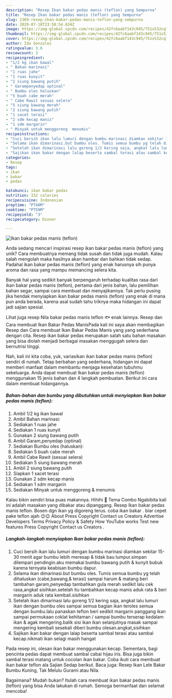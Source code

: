 ```yaml
---
description: "Resep Ikan bakar pedas manis (teflon) yang Sempurna"
title: "Resep Ikan bakar pedas manis (teflon) yang Sempurna"
slug: 2369-resep-ikan-bakar-pedas-manis-teflon-yang-sempurna
date: 2020-07-18T23:58:54.634Z
image: https://img-global.cpcdn.com/recipes/42fc6aabf143c945/751x532cq70/ikan-bakar-pedas-manis-teflon-foto-resep-utama.jpg
thumbnail: https://img-global.cpcdn.com/recipes/42fc6aabf143c945/751x532cq70/ikan-bakar-pedas-manis-teflon-foto-resep-utama.jpg
cover: https://img-global.cpcdn.com/recipes/42fc6aabf143c945/751x532cq70/ikan-bakar-pedas-manis-teflon-foto-resep-utama.jpg
author: Ida Gonzalez
ratingvalue: 3.6
reviewcount: 3
recipeingredient:
- "1/2 kg ikan bawal"
- " Bahan marinasi"
- "1 ruas jahe"
- "1 ruas kunyit"
- "2 siung bawang putih"
- " Garampenyedap optinal"
- " Bumbu oles haluskan"
- "5 buah cabe merah"
- " Cabe Rawit sesuai selera"
- "5 siung bawang merah"
- "2 siung bawang putih"
- "1 sacet terasi"
- "2 sdm kecap manis"
- "1 sdm margarin"
- " Minyak untuk menggoreng  menumis"
recipeinstructions:
- "Cuci bersih ikan lalu lumuri dengan bumbu marinasi diamkan sekitar 15-30 menit agar bumbu lebih meresap &amp; tidak bau lumpur.simpan dilempari pendingin.aku memakai bumbu bawang putih &amp; kunyit bubuk karena ternyata keabisan bumbu dapur."
- "Selama ikan dimarinasi.but bumbu oles. Tumis semua bumbu yg telah dihaluskan (cabe,bawang,&amp; terasi) sampai harum &amp; matang beri tambahan garam,penyedap tambahkan gula merah sedikit lalu cek rasa,angkat sisihkan.setelah itu tambahkan kecap manis aduk rata &amp; beri margarin aduk rata kembali.sisihkan"
- "Setelah ikan dimarinasi lalu goreng 1/2 kering saja, angkat lalu lumuri ikan dengan bumbu oles sampai semua bagian ikan teroles semua dengan bumbu.lalu panaskan teflon beri sedikit margarin panggang ikan sampai permukaan coklat kehitaman / sampai bumbu terserap kedalam ikan &amp; agak mengering.balik sisi ikan ikan selanjutnya masak sampai mengering kembali sesekali diberi bumbu olesan.angkat,sisihkan"
- "Sajikan ikan bakar dengan lalap beserta sambal terasi atau sambal kecap.nikmati ikan selagi masih hangat"
categories:
- Resep
tags:
- ikan
- bakar
- pedas

katakunci: ikan bakar pedas 
nutrition: 152 calories
recipecuisine: Indonesian
preptime: "PT40M"
cooktime: "PT59M"
recipeyield: "3"
recipecategory: Dinner

---
```



![Ikan bakar pedas manis (teflon)](https://img-global.cpcdn.com/recipes/42fc6aabf143c945/751x532cq70/ikan-bakar-pedas-manis-teflon-foto-resep-utama.jpg)

Anda sedang mencari inspirasi resep ikan bakar pedas manis (teflon) yang unik? Cara membuatnya memang tidak susah dan tidak juga mudah. Kalau salah mengolah maka hasilnya akan hambar dan bahkan tidak sedap. Padahal ikan bakar pedas manis (teflon) yang enak harusnya sih punya aroma dan rasa yang mampu memancing selera kita.

Banyak hal yang sedikit banyak berpengaruh terhadap kualitas rasa dari ikan bakar pedas manis (teflon), pertama dari jenis bahan, lalu pemilihan bahan segar, sampai cara membuat dan menyajikannya. Tak perlu pusing jika hendak menyiapkan ikan bakar pedas manis (teflon) yang enak di mana pun anda berada, karena asal sudah tahu triknya maka hidangan ini dapat jadi sajian spesial.

Lihat juga resep Nila bakar pedas manis teflon 🐟 enak lainnya. Resep dan Cara membuat Ikan Bakar Pedas ManisPada kali ini saya akan membagikan Resep dan Cara membuat Ikan Bakar Pedas Manis yang yang sederhana dengan cita. Resep ikan bakar pedas merupakan salah satu bahan masakan yang bisa diolah menjadi berbagai masakan menggugah selera dan bernutrisi tinggi.


Nah, kali ini kita coba, yuk, variasikan ikan bakar pedas manis (teflon) sendiri di rumah. Tetap berbahan yang sederhana, hidangan ini dapat memberi manfaat dalam membantu menjaga kesehatan tubuhmu sekeluarga. Anda dapat membuat Ikan bakar pedas manis (teflon) menggunakan 15 jenis bahan dan 4 langkah pembuatan. Berikut ini cara dalam membuat hidangannya.

<!--inarticleads1-->

##### Bahan-bahan dan bumbu yang dibutuhkan untuk menyiapkan Ikan bakar pedas manis (teflon):

1. Ambil 1/2 kg ikan bawal
1. Ambil  Bahan marinasi:
1. Sediakan 1 ruas jahe
1. Sediakan 1 ruas kunyit
1. Gunakan 2 siung bawang putih
1. Ambil  Garam,penyedap (optinal)
1. Sediakan  Bumbu oles (haluskan):
1. Sediakan 5 buah cabe merah
1. Ambil  Cabe Rawit (sesuai selera)
1. Sediakan 5 siung bawang merah
1. Ambil 2 siung bawang putih
1. Siapkan 1 sacet terasi
1. Gunakan 2 sdm kecap manis
1. Sediakan 1 sdm margarin
1. Sediakan  Minyak untuk menggoreng &amp; menumis


Kalau bikin sendiri bisa puas makannya. Hihihi 🤭 Tema Combo Ngabibita kali ini adalah masakan yang dibakar atau dipanggang. Resep Ikan bakar pedas manis teflon. Bosen dgn ikan yg digoreng terus. coba ikan bakar . biar cepet pake teflon ajah 😉😉 About Press Copyright Contact us Creators Advertise Developers Terms Privacy Policy &amp; Safety How YouTube works Test new features Press Copyright Contact us Creators . 

<!--inarticleads2-->

##### Langkah-langkah menyiapkan Ikan bakar pedas manis (teflon):

1. Cuci bersih ikan lalu lumuri dengan bumbu marinasi diamkan sekitar 15-30 menit agar bumbu lebih meresap &amp; tidak bau lumpur.simpan dilempari pendingin.aku memakai bumbu bawang putih &amp; kunyit bubuk karena ternyata keabisan bumbu dapur.
1. Selama ikan dimarinasi.but bumbu oles. Tumis semua bumbu yg telah dihaluskan (cabe,bawang,&amp; terasi) sampai harum &amp; matang beri tambahan garam,penyedap tambahkan gula merah sedikit lalu cek rasa,angkat sisihkan.setelah itu tambahkan kecap manis aduk rata &amp; beri margarin aduk rata kembali.sisihkan
1. Setelah ikan dimarinasi lalu goreng 1/2 kering saja, angkat lalu lumuri ikan dengan bumbu oles sampai semua bagian ikan teroles semua dengan bumbu.lalu panaskan teflon beri sedikit margarin panggang ikan sampai permukaan coklat kehitaman / sampai bumbu terserap kedalam ikan &amp; agak mengering.balik sisi ikan ikan selanjutnya masak sampai mengering kembali sesekali diberi bumbu olesan.angkat,sisihkan
1. Sajikan ikan bakar dengan lalap beserta sambal terasi atau sambal kecap.nikmati ikan selagi masih hangat


Pada resep ini, olesan ikan bakar menggunakan kecap. Sementara, bagi pencinta pedas dapat membuat sambal cabai hijau iris. Bisa juga bikin sambal terasi matang untuk cocolan ikan bakar. Coba ikuti cara membuat ikan bakar teflon ala Sajian Sedap berikut. Baca juga: Resep Ikan Lele Bakar Bumbu Kuning, Tak Melulu Gurami atau Nila. 

Bagaimana? Mudah bukan? Itulah cara membuat ikan bakar pedas manis (teflon) yang bisa Anda lakukan di rumah. Semoga bermanfaat dan selamat mencoba!
